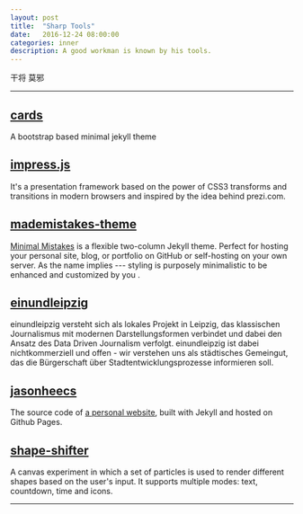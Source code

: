 ```yaml
---
layout: post
title:  "Sharp Tools"
date:   2016-12-24 08:00:00
categories: inner
description: A good workman is known by his tools.
---
```


<span class="post__tag">干将</span>
<span class="post__tag--blue">莫邪</span>

------

## [cards](http://webjeda.com/cards/)

A bootstrap based minimal jekyll theme 


## [impress.js](http://impress.github.io/impress.js)

It's a presentation framework based on the power of CSS3 transforms and transitions in modern browsers and inspired by the idea behind prezi.com.

## [mademistakes-theme](https://mademistakes.com/)

[Minimal Mistakes](https://mmistakes.github.io/minimal-mistakes/) is a flexible two-column Jekyll theme. Perfect for hosting your personal site, blog, or portfolio on GitHub or self-hosting on your own server. As the name implies --- styling is purposely minimalistic to be enhanced and customized by you .

## [einundleipzig](http://www.einundleipzig.de/)

einundleipzig versteht sich als lokales Projekt in Leipzig, das klassischen Journalismus mit modernen Darstellungsformen verbindet und dabei den Ansatz des Data Driven Journalism verfolgt. einundleipzig ist dabei nichtkommerziell und offen - wir verstehen uns als städtisches Gemeingut, das die Bürgerschaft über Stadtentwicklungsprozesse informieren soll.

## [jasonheecs](https://github.com/jasonheecs/jasonheecs.github.io)

The source code of [a personal website](http://jasonhee.com), built with Jekyll and hosted on Github Pages.

## [shape-shifter](https://github.com/kennethcachia/shape-shifter)

 A canvas experiment in which a set of particles is used to render different shapes based on the user's input. It supports multiple modes: text, countdown, time and icons.

-------
